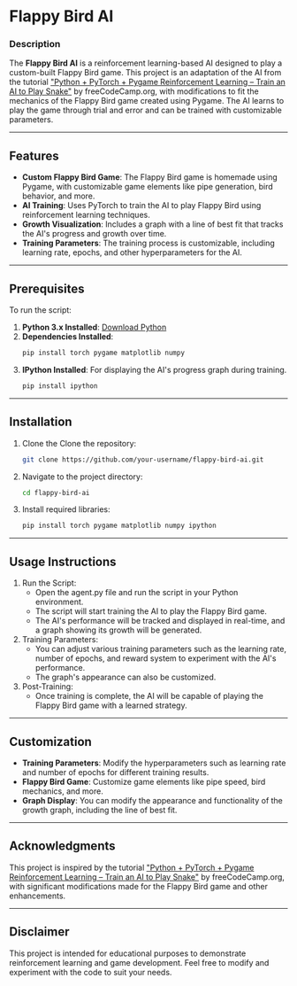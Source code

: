 # Flappy Bird AI

### Description
The **Flappy Bird AI** is a reinforcement learning-based AI designed to play a custom-built Flappy Bird game. This project is an adaptation of the AI from the tutorial ["Python + PyTorch + Pygame Reinforcement Learning – Train an AI to Play Snake"](https://www.youtube.com/watch?v=L8ypSXwyBds) by freeCodeCamp.org, with modifications to fit the mechanics of the Flappy Bird game created using Pygame. The AI learns to play the game through trial and error and can be trained with customizable parameters.

---

## Features
   - **Custom Flappy Bird Game**: The Flappy Bird game is homemade using Pygame, with customizable game elements like pipe generation, bird behavior, and more.
   - **AI Training**: Uses PyTorch to train the AI to play Flappy Bird using reinforcement learning techniques.
   - **Growth Visualization**: Includes a graph with a line of best fit that tracks the AI's progress and growth over time.
   - **Training Parameters**: The training process is customizable, including learning rate, epochs, and other hyperparameters for the AI.

---

## Prerequisites
To run the script:
1. **Python 3.x Installed**: [Download Python](https://www.python.org/downloads/)
2. **Dependencies Installed**:
   ```bash
   pip install torch pygame matplotlib numpy
   ```
3. **IPython Installed**: For displaying the AI's progress graph during training.
   ```bash
   pip install ipython
   ```

---

## Installation
1. Clone the Clone the repository:
   ```bash
   git clone https://github.com/your-username/flappy-bird-ai.git
   ```
2. Navigate to the project directory:
   ```bash
   cd flappy-bird-ai
   ```
3. Install required libraries:
   ```bash
   pip install torch pygame matplotlib numpy ipython
   ```

---

## Usage Instructions
1. Run the Script:
   - Open the agent.py file and run the script in your Python environment.
   - The script will start training the AI to play the Flappy Bird game.
   - The AI's performance will be tracked and displayed in real-time, and a graph showing its growth will be generated.
2. Training Parameters:
   - You can adjust various training parameters such as the learning rate, number of epochs, and reward system to experiment with the AI's performance.
   - The graph's appearance can also be customized.
3. Post-Training:
   - Once training is complete, the AI will be capable of playing the Flappy Bird game with a learned strategy.

---

## Customization
- **Training Parameters**: Modify the hyperparameters such as learning rate and number of epochs for different training results.
- **Flappy Bird Game**: Customize game elements like pipe speed, bird mechanics, and more.
- **Graph Display**: You can modify the appearance and functionality of the growth graph, including the line of best fit. 

---

## Acknowledgments
This project is inspired by the tutorial ["Python + PyTorch + Pygame Reinforcement Learning – Train an AI to Play Snake"](https://www.youtube.com/watch?v=L8ypSXwyBds) by freeCodeCamp.org, with significant modifications made for the Flappy Bird game and other enhancements.

---

## Disclaimer
This project is intended for educational purposes to demonstrate reinforcement learning and game development. Feel free to modify and experiment with the code to suit your needs.
